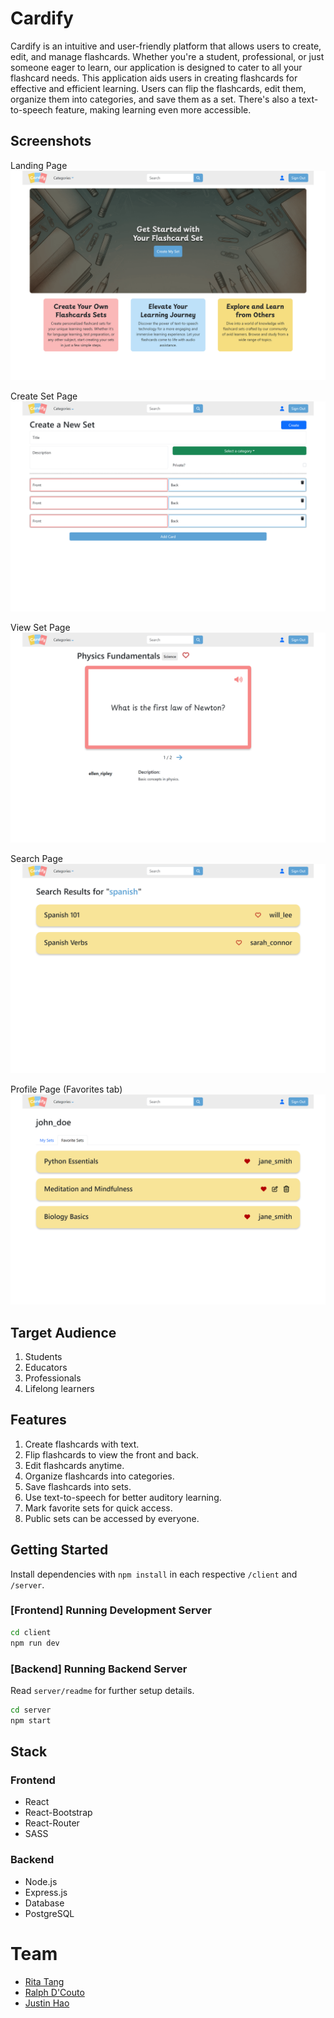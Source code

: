# Cardify

Cardify is an intuitive and user-friendly platform that allows users to create, edit, and manage flashcards. Whether you're a student, professional, or just someone eager to learn, our application is designed to cater to all your flashcard needs. This application aids users in creating flashcards for effective and efficient learning. Users can flip the flashcards, edit them, organize them into categories, and save them as a set. There's also a text-to-speech feature, making learning even more accessible.

## Screenshots
Landing Page
!["Homepage"](./docs/cardify_homepage.png)

Create Set Page
!["Create Set"](./docs/cardify_set-create.png)

View Set Page
!["View Set"](./docs/cardify_set-view.png)

Search Page
!["Search Set"](./docs/cardify_search.png)

Profile Page (Favorites tab)
!["Profile Page with the favorites tab active"](./docs/cardify_profile-favorites.png)

## Target Audience

1. Students
2. Educators
3. Professionals
4. Lifelong learners

## Features

1. Create flashcards with text.
2. Flip flashcards to view the front and back.
3. Edit flashcards anytime.
4. Organize flashcards into categories.
5. Save flashcards into sets.
6. Use text-to-speech for better auditory learning.
7. Mark favorite sets for quick access.
8. Public sets can be accessed by everyone.


## Getting Started

Install dependencies with `npm install` in each respective `/client` and `/server`.

### [Frontend] Running Development Server

```sh
cd client
npm run dev
```

### [Backend] Running Backend Server

Read `server/readme` for further setup details.

```sh
cd server
npm start
```

## Stack

### Frontend

- React
- React-Bootstrap
- React-Router
- SASS

### Backend

- Node.js
- Express.js
- Database
- PostgreSQL

# Team

-  [Rita Tang](https://github.com/ritatanght)
-  [Ralph D'Couto](https://github.com/ironmaiden59)
-  [Justin Hao](https://github.com/jhaoY)